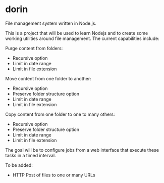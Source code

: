 dorin
=====

File management system written in Node.js.

This is a project that will be used to learn Nodejs and to create some working utilities around file management. The current capabilities include:

Purge content from folders:
* Recursive option
* Limit in date range
* Limit in file extension

Move content from one folder to another:
* Recursive option
* Preserve folder structure option
* Limit in date range
* Limit in file extension

Copy content from one folder to one to many others:
* Recursive option
* Preserve folder structure option
* Limit in date range
* Limit in file extension

The goal will be to configure jobs from a web interface that execute these tasks in a timed interval.

To be added:

* HTTP Post of files to one or many URLs
